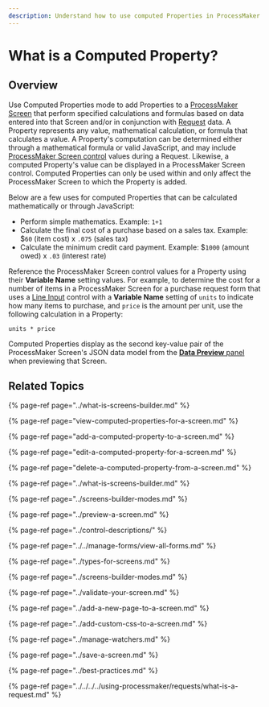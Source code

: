 ```yaml
---
description: Understand how to use computed Properties in ProcessMaker Screens.
---
```


# What is a Computed Property?

## Overview

Use Computed Properties mode to add Properties to a [ProcessMaker Screen](../../what-is-a-form.md) that perform specified calculations and formulas based on data entered into that Screen and/or in conjunction with [Request](../../../../using-processmaker/requests/what-is-a-request.md) data. A Property represents any value, mathematical calculation, or formula that calculates a value. A Property's computation can be determined either through a mathematical formula or valid JavaScript, and may include [ProcessMaker Screen control](../control-descriptions/) values during a Request. Likewise, a computed Property's value can be displayed in a ProcessMaker Screen control. Computed Properties can only be used within and only affect the ProcessMaker Screen to which the Property is added.

Below are a few uses for computed Properties that can be calculated mathematically or through JavaScript:

* Perform simple mathematics. Example: `1+1`
* Calculate the final cost of a purchase based on a sales tax. Example: $`60` \(item cost\) x `.075` \(sales tax\)
* Calculate the minimum credit card payment. Example: $`1000` \(amount owed\) x `.03` \(interest rate\)

Reference the ProcessMaker Screen control values for a Property using their **Variable Name** setting values. For example, to determine the cost for a number of items in a ProcessMaker Screen for a purchase request form that uses a [Line Input](../control-descriptions/line-input-control-settings.md#control-description) control with a **Variable Name** setting of `units` to indicate how many items to purchase, and `price` is the amount per unit, use the following calculation in a Property:

`units * price`

Computed Properties display as the second key-value pair of the ProcessMaker Screen's JSON data model from the [**Data Preview** panel](../preview-a-screen.md#preview-json-data-models-in-a-processmaker-screen) when previewing that Screen.

## Related Topics

{% page-ref page="../what-is-screens-builder.md" %}

{% page-ref page="view-computed-properties-for-a-screen.md" %}

{% page-ref page="add-a-computed-property-to-a-screen.md" %}

{% page-ref page="edit-a-computed-property-for-a-screen.md" %}

{% page-ref page="delete-a-computed-property-from-a-screen.md" %}

{% page-ref page="../what-is-screens-builder.md" %}

{% page-ref page="../screens-builder-modes.md" %}

{% page-ref page="../preview-a-screen.md" %}

{% page-ref page="../control-descriptions/" %}

{% page-ref page="../../manage-forms/view-all-forms.md" %}

{% page-ref page="../types-for-screens.md" %}

{% page-ref page="../screens-builder-modes.md" %}

{% page-ref page="../validate-your-screen.md" %}

{% page-ref page="../add-a-new-page-to-a-screen.md" %}

{% page-ref page="../add-custom-css-to-a-screen.md" %}

{% page-ref page="../manage-watchers.md" %}

{% page-ref page="../save-a-screen.md" %}

{% page-ref page="../best-practices.md" %}

{% page-ref page="../../../../using-processmaker/requests/what-is-a-request.md" %}

